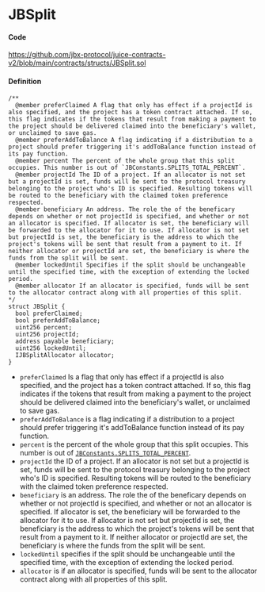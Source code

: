 # JBSplit

#### Code

https://github.com/jbx-protocol/juice-contracts-v2/blob/main/contracts/structs/JBSplit.sol

#### Definition


```
/** 
  @member preferClaimed A flag that only has effect if a projectId is also specified, and the project has a token contract attached. If so, this flag indicates if the tokens that result from making a payment to the project should be delivered claimed into the beneficiary's wallet, or unclaimed to save gas.
  @member preferAddToBalance A flag indicating if a distribution to a project should prefer triggering it's addToBalance function instead of its pay function.
  @member percent The percent of the whole group that this split occupies. This number is out of `JBConstants.SPLITS_TOTAL_PERCENT`.
  @member projectId The ID of a project. If an allocator is not set but a projectId is set, funds will be sent to the protocol treasury belonging to the project who's ID is specified. Resulting tokens will be routed to the beneficiary with the claimed token preference respected.
  @member beneficiary An address. The role the of the beneficary depends on whether or not projectId is specified, and whether or not an allocator is specified. If allocator is set, the beneficiary will be forwarded to the allocator for it to use. If allocator is not set but projectId is set, the beneficiary is the address to which the project's tokens will be sent that result from a payment to it. If neither allocator or projectId are set, the beneficiary is where the funds from the split will be sent.
  @member lockedUntil Specifies if the split should be unchangeable until the specified time, with the exception of extending the locked period.
  @member allocator If an allocator is specified, funds will be sent to the allocator contract along with all properties of this split.
*/
struct JBSplit {
  bool preferClaimed;
  bool preferAddToBalance;
  uint256 percent;
  uint256 projectId;
  address payable beneficiary;
  uint256 lockedUntil;
  IJBSplitAllocator allocator;
}
```

* `preferClaimed` Is a flag that only has effect if a projectId is also specified, and the project has a token contract attached. If so, this flag indicates if the tokens that result from making a payment to the project should be delivered claimed into the beneficiary's wallet, or unclaimed to save gas.
* `preferAddToBalance` is a flag indicating if a distribution to a project should prefer triggering it's addToBalance function instead of its pay function.
* `percent` is the percent of the whole group that this split occupies. This number is out of [`JBConstants.SPLITS_TOTAL_PERCENT`](/api/libraries/jbconstants.md).
* `projectId` the ID of a project. If an allocator is not set but a projectId is set, funds will be sent to the protocol treasury belonging to the project who's ID is specified. Resulting tokens will be routed to the beneficiary with the claimed token preference respected.
* `beneficiary` is an address. The role the of the beneficary depends on whether or not projectId is specified, and whether or not an allocator is specified. If allocator is set, the beneficiary will be forwarded to the allocator for it to use. If allocator is not set but projectId is set, the beneficiary is the address to which the project's tokens will be sent that result from a payment to it. If neither allocator or projectId are set, the beneficiary is where the funds from the split will be sent.
* `lockedUntil` specifies if the split should be unchangeable until the specified time, with the exception of extending the locked period.
* `allocator` is if an allocator is specified, funds will be sent to the allocator contract along with all properties of this split.